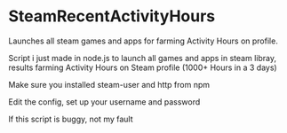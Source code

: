 # SteamRecentActivityHours
Launches all steam games and apps for farming Activity Hours on profile.

Script i just made in node.js to launch all games and apps in steam libray, results farming Activity Hours on Steam profile (1000+ Hours in a 3 days)

Make sure you installed steam-user and http from npm

Edit the config, set up your username and password

If this script is buggy, not my fault
